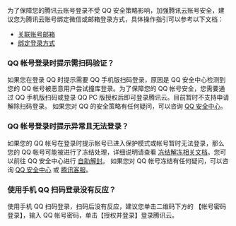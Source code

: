 为了保障您的腾讯云账号登录不受 QQ 安全策略影响，加强腾讯云账号安全，建议您为腾讯云账号绑定微信或邮箱登录方式，具体操作指引可以参考以下文档：
- [关联账号邮箱](https://cloud.tencent.com/document/product/378/14607)
- [绑定登录方式](https://cloud.tencent.com/document/product/378/14608)

### QQ 帐号登录时提示需扫码验证？
如果您在登录 QQ 时提示需要 QQ 手机版扫码登录，原因是 QQ 安全中心检测到您的 QQ 帐号被恶意用户尝试撞库登录。为了保障您的 QQ 帐号安全，您需要通过 QQ 手机版扫码或登录 QQ PC 版授权后即可登录腾讯云。目前暂时不支持申请解除扫码登录。
如果您对 QQ 的安全策略有任何疑问，可以咨询 [QQ 安全中心](https://aq.qq.com/cn2/index)。


### QQ 帐号登录时提示异常且无法登录？
如果您的 QQ 帐号在登录时提示帐号已进入保护模式或帐号暂时无法登录，那么您的 QQ 帐号可能被进行了冻结处理，详细说明请查看 [冻结解冻相关文档](https://kf.qq.com/product/zhzh.html#hid=1397)。您可以前往 QQ 安全中心进行 [自助解封](https://aq.qq.com/cn2/login_limit/login_limit_index)。
如果您对 QQ 帐号冻结有任何疑问，可以咨询 [QQ 安全中心](https://aq.qq.com/cn2/index) 或 [腾讯客服](https://kf.qq.com/product/zhzh.html)。


### 使用手机 QQ 扫码登录没有反应？
使用手机 QQ 扫码登录，扫码后没有反应，建议您单击二维码下方的 【帐号密码登录】，输入 QQ 帐号密码，单击【授权并登录】登录腾讯云。
